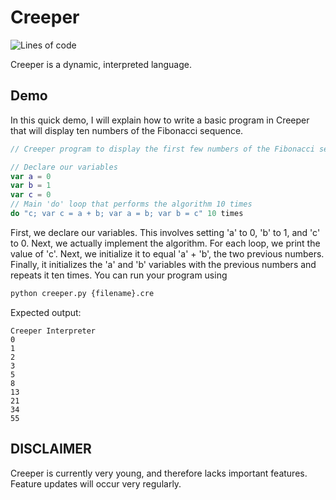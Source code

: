 # Creeper
![Lines of code](https://img.shields.io/tokei/lines/github/chatter-social/Creeper?color=1)

Creeper is a dynamic, interpreted language.

## Demo

In this quick demo, I will explain how to write a basic program in Creeper that will display ten numbers of the Fibonacci sequence.

```swift
// Creeper program to display the first few numbers of the Fibonacci sequence

// Declare our variables
var a = 0
var b = 1
var c = 0
// Main 'do' loop that performs the algorithm 10 times
do "c; var c = a + b; var a = b; var b = c" 10 times
```

First, we declare our variables. This involves setting 'a' to 0, 'b' to 1, and 'c' to 0. Next, we actually implement the algorithm. For each loop, we print the value of 'c'. Next, we initialize it to equal 'a' + 'b', the two previous numbers. Finally, it initializes the 'a' and 'b' variables with the previous numbers and repeats it ten times. You can run your program using 
```python
python creeper.py {filename}.cre
```
Expected output:
```
Creeper Interpreter
0
1
2
3
5
8
13
21
34
55
```
## DISCLAIMER
Creeper is currently very young, and therefore lacks important features. Feature updates will occur very regularly.

